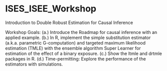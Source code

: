 # ISES_ISEE_Workshop
Introduction to Double Robust Estimation for Causal Inference

Workshop Goals: 
(a.) Introduce the Roadmap for causal inference with an applied example.
(b.) In R, implement the simple substitution estimator (a.k.a. parametric G-computation) and targeted maximum likelihood estimation (TMLE) with the ensemble algorithm Super Learner for estimation of the effect of a binary exposure. 
(c.) Show the ltmle and drtmle packages in R. 
(d.) Time-permitting: Explore the performance of the estimators with simulations.
